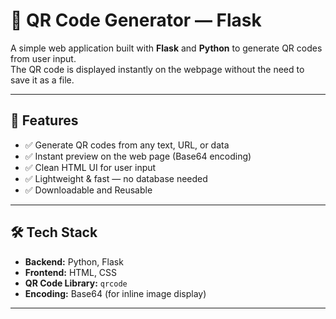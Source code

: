 # 📱 QR Code Generator — Flask

A simple web application built with **Flask** and **Python** to generate QR codes from user input.  
The QR code is displayed instantly on the webpage without the need to save it as a file.

---

## 🚀 Features

- ✅ Generate QR codes from any text, URL, or data  
- ✅ Instant preview on the web page (Base64 encoding)  
- ✅ Clean HTML UI for user input  
- ✅ Lightweight & fast — no database needed
- ✅ Downloadable and Reusable  

---

## 🛠 Tech Stack

- **Backend:** Python, Flask  
- **Frontend:** HTML, CSS  
- **QR Code Library:** `qrcode`  
- **Encoding:** Base64 (for inline image display)  

---
